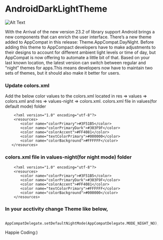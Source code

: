 # AndroidDarkLightTheme

![Alt Text](https://media.giphy.com/media/S5DV7lASRNNUdzM8Cm/giphy.gif)


With the Arrival of the new version 23.2 of library support Android brings a new components that can enrich the user interface. There’s a new theme added to AppCompat in this release: Theme.AppCompat.DayNight.
Before adding this theme to AppCompact developers have to make adjustments to their designs to account for different ambient light levels or time of day, but AppCompat is now offering to automate a little bit of that. 
Based on your last known location, the latest version can switch between regular and “night” themes for apps.This means developers now have to maintain two sets of themes, but it should also make it better for users.

### Update colors.xml 
Add the below color values to the colors.xml located in res => values => colors.xml and res => values-night => colors.xml.
colors.xml file in values(for default mode) folder
    
        <?xml version="1.0" encoding="utf-8"?>
        <resources>
           <color name="colorPrimary">#3F51B5</color>
           <color name="colorPrimaryDark">#303F9F</color>
           <color name="colorAccent">#FF4081</color>
           <color name="textColorPrimary">#000000</color>
           <color name="colorBackground">#FFFFFF</color>
       </resources>
       
### colors.xml file in values-night(for night mode) folder
        <?xml version="1.0" encoding="utf-8"?>
        <resources>
           <color name="colorPrimary">#3F51B5</color>
           <color name="colorPrimaryDark">#303F9F</color>
           <color name="colorAccent">#FF4081</color>
           <color name="textColorPrimary">#FFFFFF</color>
           <color name="colorBackground">#000000</color>
        </resources>

### In your acctivity change Theme like below,
         AppCompatDelegate.setDefaultNightMode(AppCompatDelegate.MODE_NIGHT_NO);
         
         
Happie Coding:)         

